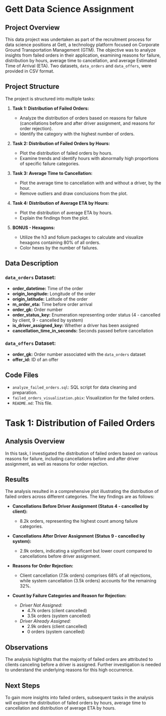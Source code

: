 # Gett Data Science Assignment

## Project Overview

This data project was undertaken as part of the recruitment process for data science positions at Gett, a technology platform focused on Corporate Ground Transportation Management (GTM). The objective was to analyze insights from failed orders in their application, examining reasons for failure, distribution by hours, average time to cancellation, and average Estimated Time of Arrival (ETA). Two datasets, `data_orders` and `data_offers`, were provided in CSV format.

## Project Structure

The project is structured into multiple tasks:

1. **Task 1: Distribution of Failed Orders:**
   - Analyze the distribution of orders based on reasons for failure (cancellations before and after driver assignment, and reasons for order rejection).
   - Identify the category with the highest number of orders.

2. **Task 2: Distribution of Failed Orders by Hours:**
   - Plot the distribution of failed orders by hours.
   - Examine trends and identify hours with abnormally high proportions of specific failure categories.

3. **Task 3: Average Time to Cancellation:**
   - Plot the average time to cancellation with and without a driver, by the hour.
   - Remove outliers and draw conclusions from the plot.

4. **Task 4: Distribution of Average ETA by Hours:**
   - Plot the distribution of average ETA by hours.
   - Explain the findings from the plot.

5. **BONUS - Hexagons:**
   - Utilize the h3 and folium packages to calculate and visualize hexagons containing 80% of all orders.
   - Color hexes by the number of failures.

## Data Description

### `data_orders` Dataset:
- **order_datetime:** Time of the order
- **origin_longitude:** Longitude of the order
- **origin_latitude:** Latitude of the order
- **m_order_eta:** Time before order arrival
- **order_gk:** Order number
- **order_status_key:** Enumeration representing order status (4 - cancelled by client, 9 - cancelled by system)
- **is_driver_assigned_key:** Whether a driver has been assigned
- **cancellation_time_in_seconds:** Seconds passed before cancellation

### `data_offers` Dataset:
- **order_gk:** Order number associated with the `data_orders` dataset
- **offer_id:** ID of an offer

## Code Files
- `analyze_failed_orders.sql`: SQL script for data cleaning and preparation.
- `failed_orders_visualization.pbix`: Visualization for the failed orders.
- `README.md`: This file.

# Task 1: Distribution of Failed Orders

## Analysis Overview

In this task, I investigated the distribution of failed orders based on various reasons for failure, including cancellations before and after driver assignment, as well as reasons for order rejection.

## Results

The analysis resulted in a comprehensive plot illustrating the distribution of failed orders across different categories. The key findings are as follows:

- **Cancellations Before Driver Assignment (Status 4 - cancelled by client):**
   - 8.2k orders, representing the highest count among failure categories.

- **Cancellations After Driver Assignment (Status 9 - cancelled by system):**
   - 2.9k orders, indicating a significant but lower count compared to cancellations before driver assignment.

- **Reasons for Order Rejection:**
   - Client cancellation (7.5k orders) comprises 68% of all rejections, while system cancellation (3.5k orders) accounts for the remaining 32%.

- **Count by Failure Categories and Reason for Rejection:**
   - *Driver Not Assigned:*
      - 4.7k orders (client cancelled)
      - 3.5k orders (system cancelled)
   - *Driver Already Assigned:*
      - 2.9k orders (client cancelled)
      - 0 orders (system cancelled)

## Observations

The analysis highlights that the majority of failed orders are attributed to clients canceling before a driver is assigned. Further investigation is needed to understand the underlying reasons for this high occurrence.

## Next Steps

To gain more insights into failed orders, subsequent tasks in the analysis will explore the distribution of failed orders by hours, average time to cancellation and distribution of average ETA by hours.

